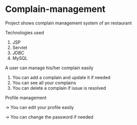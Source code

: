 # Complain-management
Project shows complain management system of an restaurant 

Technologies used
1) JSP
2) Servlet
3) JDBC
4) MySQL

A user can manage his/her complain easily 

1) You can add a complain and update it if needed
2) You can see all your complains 
3) You can delete a complain if issue is resolved 

Profile management

-> You can edit your profile easily 

-> You can change the password if needed
